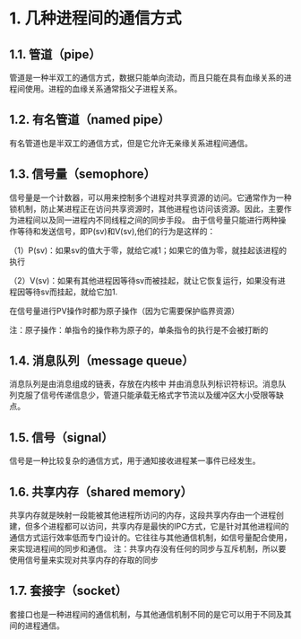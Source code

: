 # 1. 几种进程间的通信方式

## 1.1. 管道（pipe）
管道是一种半双工的通信方式，数据只能单向流动，而且只能在具有血缘关系的进程间使用。进程的血缘关系通常指父子进程关系。

## 1.2. 有名管道（named pipe）
有名管道也是半双工的通信方式，但是它允许无亲缘关系进程间通信。

## 1.3. 信号量（semophore）
信号量是一个计数器，可以用来控制多个进程对共享资源的访问。它通常作为一种锁机制，防止某进程正在访问共享资源时，其他进程也访问该资源。因此，主要作为进程间以及同一进程内不同线程之间的同步手段。
由于信号量只能进行两种操作等待和发送信号，即P(sv)和V(sv),他们的行为是这样的：

（1）P(sv)：如果sv的值大于零，就给它减1；如果它的值为零，就挂起该进程的执行

（2）V(sv)：如果有其他进程因等待sv而被挂起，就让它恢复运行，如果没有进程因等待sv而挂起，就给它加1.

在信号量进行PV操作时都为原子操作（因为它需要保护临界资源）

注：原子操作：单指令的操作称为原子的，单条指令的执行是不会被打断的

## 1.4. 消息队列（message queue）
消息队列是由消息组成的链表，存放在内核中 并由消息队列标识符标识。消息队列克服了信号传递信息少，管道只能承载无格式字节流以及缓冲区大小受限等缺点。

## 1.5. 信号（signal）
信号是一种比较复杂的通信方式，用于通知接收进程某一事件已经发生。

## 1.6. 共享内存（shared memory）
共享内存就是映射一段能被其他进程所访问的内存，这段共享内存由一个进程创建，但多个进程都可以访问，共享内存是最快的IPC方式，它是针对其他进程间的通信方式运行效率低而专门设计的。它往往与其他通信机制，如信号量配合使用，来实现进程间的同步和通信。
注：共享内存没有任何的同步与互斥机制，所以要使用信号量来实现对共享内存的存取的同步
## 1.7. 套接字（socket）
套接口也是一种进程间的通信机制，与其他通信机制不同的是它可以用于不同及其间的进程通信。
